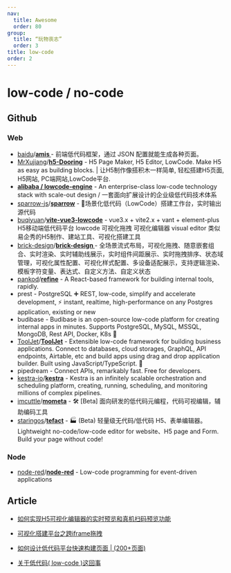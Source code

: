 ```yaml
---
nav:
  title: Awesome
  order: 80
group:
  title: “玩物丧志”
  order: 3
title: low-code
order: 2
---
```


# low-code / no-code

## Github

### Web

- [baidu](https://github.com/baidu?type=source)/**[amis ](https://github.com/baidu/amis)**- 前端低代码框架，通过 JSON 配置就能生成各种页面。
- [MrXujiang](https://github.com/MrXujiang)/**[h5-Dooring](https://github.com/MrXujiang/h5-Dooring)** - H5 Page Maker, H5 Editor, LowCode. Make H5 as easy as building blocks. | 让H5制作像搭积木一样简单, 轻松搭建H5页面, H5网站, PC端网站,LowCode平台.
- **[alibaba / lowcode-engine](https://github.com/alibaba/lowcode-engine)** - An enterprise-class low-code technology stack with scale-out design / 一套面向扩展设计的企业级低代码技术体系
- [sparrow-js](https://github.com/sparrow-js)/**[sparrow](https://github.com/sparrow-js/sparrow)** - 🎉场景化低代码（LowCode）搭建工作台，实时输出源代码
- [buqiyuan](https://github.com/buqiyuan)/**[vite-vue3-lowcode](https://github.com/buqiyuan/vite-vue3-lowcode)** - vue3.x + vite2.x + vant + element-plus H5移动端低代码平台 lowcode 可视化拖拽 可视化编辑器 visual editor 类似易企秀的H5制作、建站工具、可视化搭建工具
- [brick-design](https://github.com/brick-design?type=source)/**[brick-design ](https://github.com/brick-design/brick-design)**- 全场景流式布局，可视化拖拽、随意嵌套组合、实时渲染、实时辅助线展示，实时组件间距展示、实时拖拽排序、状态域管理，可视化属性配置、可视化样式配置、多设备适配展示，支持逻辑渲染、模板字符变量、表达式、自定义方法、自定义状态
- [pankod](https://github.com/pankod?type=source)/**[refine](https://github.com/pankod/refine)** - A React-based framework for building internal tools, rapidly.
- prest - PostgreSQL ➕ REST, low-code, simplify and accelerate development, ⚡ instant, realtime, high-performance on any Postgres application, existing or new
- budibase - Budibase is an open-source low-code platform for creating internal apps in minutes. Supports PostgreSQL, MySQL, MSSQL, MongoDB, Rest API, Docker, K8s 🚀
- [ToolJet](https://github.com/ToolJet?type=source)/**[ToolJet](https://github.com/ToolJet/ToolJet)** - Extensible low-code framework for building business applications. Connect to databases, cloud storages, GraphQL, API endpoints, Airtable, etc and build apps using drag and drop application builder. Built using JavaScript/TypeScript. 🚀
- pipedream - Connect APIs, remarkably fast. Free for developers.
- [kestra-io](https://github.com/kestra-io?type=source)/**[kestra](https://github.com/kestra-io/kestra)** - Kestra is an infinitely scalable orchestration and scheduling platform, creating, running, scheduling, and monitoring millions of complex pipelines.
- [imcuttle](https://github.com/imcuttle)/**[mometa](https://github.com/imcuttle/mometa)** - 🛠 [Beta] 面向研发的低代码元编程，代码可视编辑，辅助编码工具
- [staringos](https://github.com/staringos?type=source)/**[tefact](https://github.com/staringos/tefact)** - 🏭 (Beta) 轻量级无代码/低代码 H5、表单编辑器。Lightweight no-code/low-code editor for website、H5 page and Form. Build your page without code!

### Node

- [node-red](https://github.com/node-red?type=source)/**[node-red](https://github.com/node-red/node-red)** - Low-code programming for event-driven applications

## Article

- [如何实现H5可视化编辑器的实时预览和真机扫码预览功能](https://mp.weixin.qq.com/s/SDegBMDBrfR3kWNgZTMQEQ)

- [可视化搭建平台之跨iframe拖拽](https://mp.weixin.qq.com/s/VO90m2qH_SWeluE8J-Qlsw)
- [如何设计低代码平台快速构建页面 | (200+页面)](https://juejin.im/post/6855579207448133646?utm_source=gold_browser_extension)
- [关于低代码( low-code )这回事](https://juejin.im/post/6885973728489340936?utm_source=gold_browser_extension)